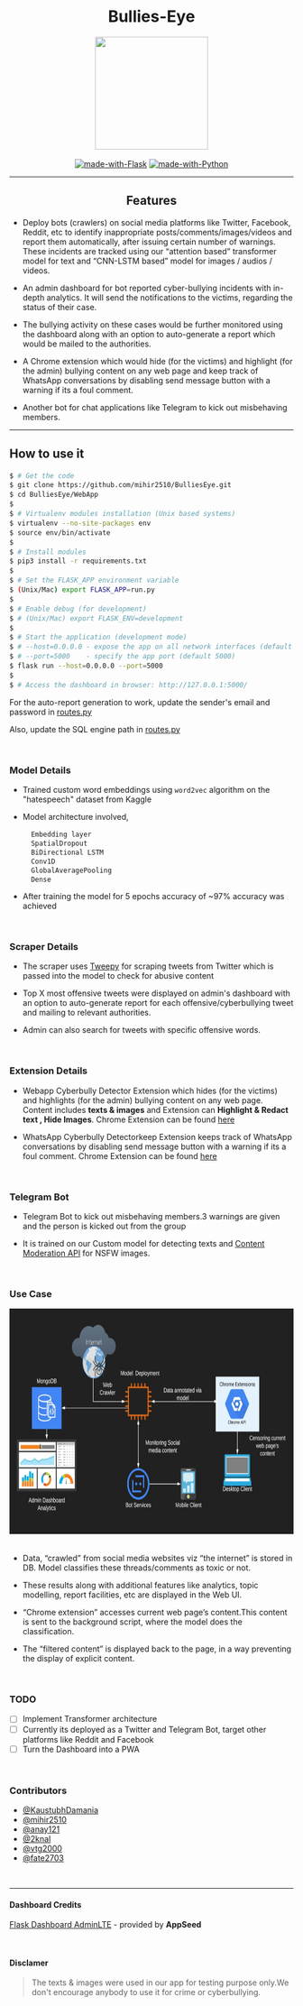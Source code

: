 <div align='center'>
  <h1> Bullies-Eye
</div>
<div align='center'>
    <img src='https://cdn4.iconfinder.com/data/icons/football-soccer-sports-outline/512/goal_target_arrow_espa_dartboard_bullseye_focus-512.png' width=200 height=200>
</div>

<div align='center'>

[![made-with-Flask](http://img.shields.io/badge/Made%20with-Flask-red)](https://pypi.org/project/Flask/)
[![made-with-Python](http://img.shields.io/badge/Made%20with-Python-green)](https://www.python.org/)

</div>

----------------------------------
<div align='center'>

## Features

</div>

- Deploy bots (crawlers) on social media platforms like Twitter, Facebook, Reddit, etc to identify inappropriate posts/comments/images/videos and report them automatically, after issuing certain number of warnings.
These incidents are tracked using our “attention based” transformer model for text and “CNN-LSTM based” model for images / audios / videos.

- An admin dashboard for bot reported cyber-bullying incidents with in-depth analytics. It will send the notifications to the victims, regarding the status of their case.

- The bullying activity on these cases would be further monitored using the dashboard along with an option to auto-generate a report which would be mailed to the authorities.

- A Chrome extension which would hide (for the victims) and highlight (for the admin) bullying content on any web page and keep track of WhatsApp conversations by disabling send message button with a warning if its a foul comment.

- Another bot for chat applications like Telegram to kick out misbehaving members. 

-------------------------
## How to use it

```bash
$ # Get the code
$ git clone https://github.com/mihir2510/BulliesEye.git
$ cd BulliesEye/WebApp
$
$ # Virtualenv modules installation (Unix based systems)
$ virtualenv --no-site-packages env
$ source env/bin/activate
$
$ # Install modules
$ pip3 install -r requirements.txt
$
$ # Set the FLASK_APP environment variable
$ (Unix/Mac) export FLASK_APP=run.py
$
$ # Enable debug (for development)
$ # (Unix/Mac) export FLASK_ENV=development
$
$ # Start the application (development mode)
$ # --host=0.0.0.0 - expose the app on all network interfaces (default 127.0.0.1)
$ # --port=5000    - specify the app port (default 5000)  
$ flask run --host=0.0.0.0 --port=5000
$
$ # Access the dashboard in browser: http://127.0.0.1:5000/
```

For the auto-report generation to work, update the sender's email and password in [routes.py](WebApp/app/home/routes.py)
<br/>

Also, update the SQL engine path in [routes.py](WebApp/app/home/routes.py)
<br/>


<br/>

### Model Details

- Trained custom word embeddings using `word2vec` algorithm on the "hatespeech" dataset from Kaggle
- Model architecture involved,
  
  ```
    Embedding layer
    SpatialDropout
    BiDirectional LSTM
    Conv1D
    GlobalAveragePooling
    Dense
  ```
- After training the model for 5 epochs accuracy of ~97% accuracy was achieved

<br/>

### Scraper Details

- The scraper uses [Tweepy](https://www.tweepy.org/) for scraping tweets from Twitter which is passed into the model to check for abusive content

- Top X most offensive tweets were displayed on admin's dashboard with an option to auto-generate report for each offensive/cyberbullying tweet and mailing to relevant authorities.

- Admin can also search for tweets with specific offensive words.

<br>

### Extension Details 

- Webapp Cyberbully Detector Extension which hides (for the victims) and highlights (for the admin) bullying content on any web page. Content includes **texts & images** and Extension can **Highlight & Redact text , Hide Images**. Chrome Extension can be found [here](https://github.com/mihir2510/BulliesEye/tree/master/Extensions/Web-Cyberbully-Detector)

- WhatsApp Cyberbully Detectorkeep Extension keeps track of WhatsApp conversations by disabling send message button with a warning if its a foul comment. Chrome Extension can be found [here](https://github.com/mihir2510/BulliesEye/tree/master/Extensions/WhatsApp-Cyberbully-Detector)

<br>

### Telegram Bot 

- Telegram Bot to kick out misbehaving members.3 warnings are given and the person is kicked out from the group

- It is trained on our Custom model for detecting texts and [Content Moderation API](https://app.nanonets.com/content-moderation-api/) for NSFW images.

<br>

### Use Case
<div align='center'>
    <img src='./WebApp/app/base/static/diagram.jpg'
    width=600 height=400>
</div>
<br>

- Data, “crawled” from social media websites viz “the internet” is stored in DB. 
Model classifies these threads/comments as toxic or not.

- These results along with additional features like analytics, topic modelling, report facilities, etc are displayed in the Web UI. 

- “Chrome extension” accesses current web page’s content.This content is sent to the background script, where the model does the classification.

- The “filtered content” is displayed back to the page, in a way preventing the display of explicit content.

<br>

### TODO

- [ ] Implement Transformer architecture
- [ ] Currently its deployed as a Twitter and Telegram Bot, target other platforms like Reddit and Facebook
- [ ] Turn the Dashboard into a PWA 

<br>

### Contributors
- [@KaustubhDamania](https://github.com/KaustubhDamania/)
- [@mihir2510](https://github.com/mihir2510)
- [@anay121](https://github.com/anay121)
- [@2knal](https://github.com/2knal)
- [@vtg2000](https://github.com/vtg2000)
- [@fate2703](https://github.com/fate2703/)

<br>

---
#### Dashboard Credits
[Flask Dashboard AdminLTE](https://appseed.us/admin-dashboards/flask-dashboard-adminlte) - provided by **AppSeed**

<br>

#### Disclamer

>The texts & images were used in our app for testing purpose only.We don't encourage anybody to use it for crime or cyberbullying.